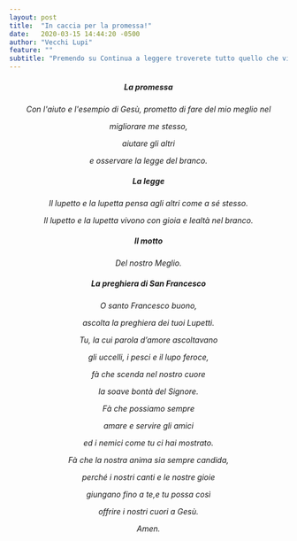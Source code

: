 ```yaml
---
layout: post
title:  "In caccia per la promessa!"
date:   2020-03-15 14:44:20 -0500
author: "Vecchi Lupi"
feature: ""
subtitle: "Premendo su Continua a leggere troverete tutto quello che vi serve per poter fare la promessa una volta tornati!"
---
```

<div align="center">
<p>
<h5>La promessa</h5>
<p><em>Con l'aiuto e l'esempio di Gesù, prometto di fare del mio meglio nel</em></p>
<p><em>migliorare me stesso,</em></p>
<p><em>aiutare gli altri</em></p>
<p><em>e osservare la legge del branco.</em></p>
</p>

<p>
<h5>La legge</h5>
<p><em>Il lupetto e la lupetta pensa agli altri come a sé stesso.</em></p>
<p><em>Il lupetto e la lupetta vivono con gioia e lealtà nel branco.</em></p>
</p>

<p>
<h5>Il motto</h5>
<p><em>Del nostro Meglio.</em></p>
</p>

<p>
<h5>La preghiera di San Francesco</h5>
<p><em>O santo Francesco buono,</em></p>
<p><em>ascolta la preghiera dei tuoi Lupetti.</em></p>
<p><em>Tu, la cui parola d’amore ascoltavano</em></p>
<p><em>gli uccelli, i pesci e il lupo feroce,</em></p>
<p><em>fà che scenda nel nostro cuore</em></p>
<p><em>la soave bontà del Signore.</em></p>
<p><em>Fà che possiamo sempre</em></p>
<p><em>amare e servire gli amici</em></p>
<p><em>ed i nemici come tu ci hai mostrato.</em></p>
<p><em>Fà che la nostra anima sia sempre candida,</em></p>
<p><em>perché i nostri canti e le nostre gioie</em></p>
<p><em>giungano fino a te,e tu possa così</em></p>
<p><em>offrire i nostri cuori a Gesù.</em></p>
<p><em>Amen. </em></p>
</p>
</div>

[jekyll-docs]: https://jekyllrb.com/docs/home
[jekyll-gh]:   https://github.com/jekyll/jekyll
[jekyll-talk]: https://talk.jekyllrb.com/
